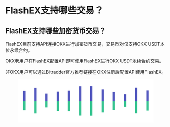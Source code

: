 # FlashEX支持哪些交易？



## FlashEX支持哪些加密货币交易？

FlashEX目前支持API连接OKX进行加密货币交易，交易币对仅支持OKX USDT本位永续合约。

OKX老用户在FlashEX配置API即可使用FlashEX进行OKX USDT永续合约交易。

非OKX用户可以通过Bitradder官方推荐链接在OKX注册后配置API使用FlashEX。

<figure><img src="../../.gitbook/assets/Pagination (1).png" alt=""><figcaption></figcaption></figure>
